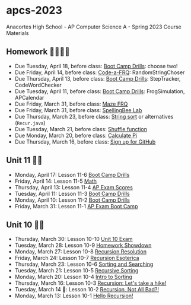 # apcs-2023

Anacortes High School - AP Computer Science A - Spring 2023 Course Materials

## Homework 👩‍💻👨‍💻

- Due Tuesday, April 18, before class: [Boot Camp Drills](unit11/11-6.md#homework): choose two!
- Due Friday, April 14, before class: [Code-a-FRQ](unit11/11-4.md#homework): RandomStringChoser
- Due Thursday, April 13, before class: [Boot Camp Drills](unit11/11-3.md#homework): StepTracker, CodeWordChecker
- Due Tuesday, April 11, before class: [Boot Camp Drills](unit11/11-2.md#homework): FrogSimulation, APCalendar
- Due Friday, March 31, before class: [Maze FRQ](unit10/10-6.md#homework-maze-frq)
- Due Friday, March 31, before class: [SpellingBee Lab](unit10/lab02bee/README.md)
- Due Thursday, March 23, before class: [String sort](unit10/10-5.md#homework) or alternatives (`Recur.java`)
- Due Tuesday, March 21, before class: [Shuffle function](unit10/10-4.md#homework)
- Due Monday, March 20, before class: [Calculate Pi](unit10/10-2.md#homework)
- Due Thursday, March 16, before class: [Sign up for GitHub](unit10/10-1.md#homework-sign-up-for-github)

## Unit 11 🧑‍🏫

- Monday, April 17: Lesson 11-6 [Boot Camp Drills](unit11/11-6.md)
- Friday, April 14: Lesson 11-5 [Math](unit11/11-5.md)
- Thursday, April 13: Lesson 11-4 [AP Exam Scores](unit11/11-4.md)
- Tuesday, April 11: Lesson 11-3 [Boot Camp Drills](unit11/11-3.md)
- Monday, April 10: Lesson 11-2 [Boot Camp Drills](unit11/11-2.md)
- Friday, March 31: Lesson 11-1 [AP Exam Boot Camp](unit11/11-1.md)

## Unit 10 🧑‍🏫

- Thursday, March 30: Lesson 10-10 [Unit 10 Exam](unit10/10-10.md)
- Tuesday, March 28: Lesson 10-9 [Homework Showdown](unit10/10-9.md)
- Monday, March 27: Lesson 10-8 [Recursion Resolution](unit10/10-8.md)
- Friday, March 24: Lesson 10-7 [Recursion Esoterica](unit10/10-7.md)
- Thursday, March 23: Lesson 10-6 [Sorting and Searching](unit10/10-6.md)
- Tuesday, March 21: Lesson 10-5 [Recursive Sorting](unit10/10-5.md)
- Monday, March 20: Lesson 10-4 [Intro to Sorting](unit10/10-4.md)
- Thursday, March 16: Lesson 10-3 [Recursion: Let's take a hike!](unit10/10-3.md)
- Tuesday, March 14 🥧: Lesson 10-2 [Recursion, Not All Bad?!](unit10/10-2.md)
- Monday, March 13: Lesson 10-1 [Hello Recursion!](unit10/10-1.md)
